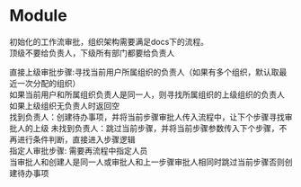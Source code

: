 # Module

初始化的工作流审批，组织架构需要满足docs下的流程。  
顶级不要给负责人，下级所有部门都要给负责人

直接上级审批步骤:寻找当前用户所属组织的负责人（如果有多个组织，默认取最近一次分配的组织）  
                如果当前用户和所属组织负责人是同一人，则寻找所属组织的上级组织的负责人  
                如果上级组织无负责人时返回空  
    找到负责人：创建待办事项，并将当前步骤审批人传入流程中，让下个步骤寻找审批人的上级
    未找到负责人：跳过当前步骤，并将当前步骤参数传入下个步骤，不再进行条件判断，直接进入步骤逻辑  
指定人审批步骤: 需要再流程中指定人员  
                当审批人和创建人是同一人或审批人和上一步骤审批人相同时跳过当前步骤否则创建待办事项  

